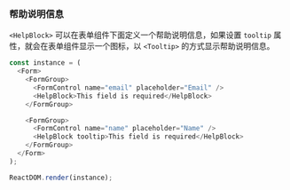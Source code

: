 ### 帮助说明信息

`<HelpBlock>` 可以在表单组件下面定义一个帮助说明信息，如果设置 `tooltip` 属性，就会在表单组件显示一个图标，以 `<Tooltip>` 的方式显示帮助说明信息。

<!--start-code-->

```js
const instance = (
  <Form>
    <FormGroup>
      <FormControl name="email" placeholder="Email" />
      <HelpBlock>This field is required</HelpBlock>
    </FormGroup>

    <FormGroup>
      <FormControl name="name" placeholder="Name" />
      <HelpBlock tooltip>This field is required</HelpBlock>
    </FormGroup>
  </Form>
);

ReactDOM.render(instance);
```

<!--end-code-->

